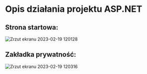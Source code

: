 # Opis działania projektu ASP.NET

## Strona startowa:
![Zrzut ekranu 2023-02-19 120128](https://user-images.githubusercontent.com/91785152/219943879-7c460bd2-c256-425d-ad31-f3667700d7e7.png)

## Zakładka prywatność:

![Zrzut ekranu 2023-02-19 120316](https://user-images.githubusercontent.com/91785152/219943953-928de631-5691-4346-b7d6-b01516b68ecc.png)
